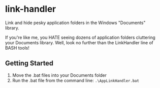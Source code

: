 # link-handler
Link and hide pesky application folders in the Windows "Documents" library.

If you're like me, you HATE seeing dozens of application folders cluttering your Documents library.
Well, look no further than the LinkHandler line of BASH tools!

## Getting Started
1. Move the .bat files into your Documents folder
2. Run the .bat file from the command line: `.\AppLinkHandler.bat`
